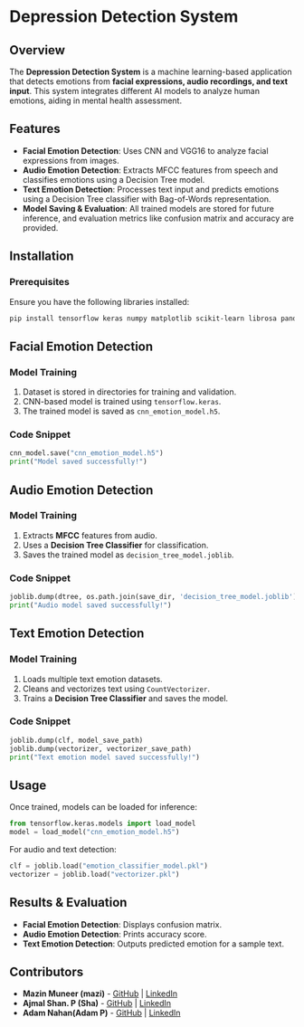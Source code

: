 # Depression Detection System

## Overview
The **Depression Detection System** is a machine learning-based application that detects emotions from **facial expressions, audio recordings, and text input**. This system integrates different AI models to analyze human emotions, aiding in mental health assessment.

## Features
- **Facial Emotion Detection**: Uses CNN and VGG16 to analyze facial expressions from images.
- **Audio Emotion Detection**: Extracts MFCC features from speech and classifies emotions using a Decision Tree model.
- **Text Emotion Detection**: Processes text input and predicts emotions using a Decision Tree classifier with Bag-of-Words representation.
- **Model Saving & Evaluation**: All trained models are stored for future inference, and evaluation metrics like confusion matrix and accuracy are provided.

## Installation
### Prerequisites
Ensure you have the following libraries installed:
```bash
pip install tensorflow keras numpy matplotlib scikit-learn librosa pandas joblib
```

## Facial Emotion Detection
### Model Training
1. Dataset is stored in directories for training and validation.
2. CNN-based model is trained using `tensorflow.keras`.
3. The trained model is saved as `cnn_emotion_model.h5`.

### Code Snippet
```python
cnn_model.save("cnn_emotion_model.h5")
print("Model saved successfully!")
```

## Audio Emotion Detection
### Model Training
1. Extracts **MFCC** features from audio.
2. Uses a **Decision Tree Classifier** for classification.
3. Saves the trained model as `decision_tree_model.joblib`.

### Code Snippet
```python
joblib.dump(dtree, os.path.join(save_dir, 'decision_tree_model.joblib'))
print("Audio model saved successfully!")
```

## Text Emotion Detection
### Model Training
1. Loads multiple text emotion datasets.
2. Cleans and vectorizes text using `CountVectorizer`.
3. Trains a **Decision Tree Classifier** and saves the model.

### Code Snippet
```python
joblib.dump(clf, model_save_path)
joblib.dump(vectorizer, vectorizer_save_path)
print("Text emotion model saved successfully!")
```

## Usage
Once trained, models can be loaded for inference:
```python
from tensorflow.keras.models import load_model
model = load_model("cnn_emotion_model.h5")
```
For audio and text detection:
```python
clf = joblib.load("emotion_classifier_model.pkl")
vectorizer = joblib.load("vectorizer.pkl")
```

## Results & Evaluation
- **Facial Emotion Detection**: Displays confusion matrix.
- **Audio Emotion Detection**: Prints accuracy score.
- **Text Emotion Detection**: Outputs predicted emotion for a sample text.


## Contributors
- **Mazin Muneer (mazi)** - [GitHub](https://github.com/maaazzinn) | [LinkedIn](https://www.linkedin.com/in/mazin-muneer?lipi=urn%3Ali%3Apage%3Ad_flagship3_profile_view_base_contact_details%3BdvLryXBiQjypj5RZtQSCow%3D%3D)
- **Ajmal Shan. P (Sha)** - [GitHub](https://github.com/Sha-330) | [LinkedIn](https://www.linkedin.com/in/ajmal-shan-p-591258244)
- **Adam Nahan(Adam P)** - [GitHub](https://github.com/#) | [LinkedIn](https://www.linkedin.com/in/adam-nahan-34a95524a?lipi=urn%3Ali%3Apage%3Ad_flagship3_profile_view_base_contact_details%3BCLRzX0qSRBC%2FrcGGVwgkQw%3D%3D)

